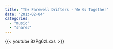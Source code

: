 ```yaml
---
title: "The Farewell Drifters - We Go Together"
date: "2012-02-04"
categories:
  - "music"
  - "shares"
---
```


{{< youtube 8zPg6zLxxsI >}}
